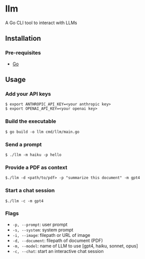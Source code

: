 # llm

A Go CLI tool to interact with LLMs

## Installation

### Pre-requisites

- [Go](https://go.dev/dl/)



## Usage

### Add your API keys

```
$ export ANTHROPIC_API_KEY=<your anthropic key>
$ export OPENAI_API_KEY=<your openai key>
```

### Build the executable

```
$ go build -o llm cmd/llm/main.go
```

### Send a prompt 

```
$ ./llm -m haiku -p hello
```

### Provide a PDF as context

```
$./llm -d <path/to/pdf> -p "summarize this document" -m gpt4
```

### Start a chat session

```
$./llm -c -m gpt4
```
### Flags
- `-p, --prompt`: user prompt
- `-s, --system`: system prompt
- `-i, --image`: filepath or URL of image
- `-d, --document`: filepath of document (PDF)
- `-m, --model`: name of LLM to use [gpt4, haiku, sonnet, opus]
- `-c, --chat`: start an interactive chat session


